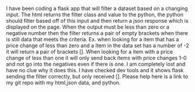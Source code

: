 I have been coding a flask app that will filter a dataset based on a changing input. The html returns the filter class and value to the python, the python should filter based off of this input and then return a json response which is displayed on the page. When the output must be less than zero or a negative number then the filter returns a pair of empty brackets when there is still data that meets the criteria. Ex. when looking for a item that has a price change of less than zero and a Item in the data set has a number of -2 it will return a pair of brackets []. When looking for a item with a price change of less than one it will only send back items with price changes 1-0 and not go into the negatives even if there is one. I am completely lost and have no clue why it does this. I have checked dev tools and it shows flask sending the filter correctly, but only received []. Please help here is a link to my git repo with my html,json data, and python. 
